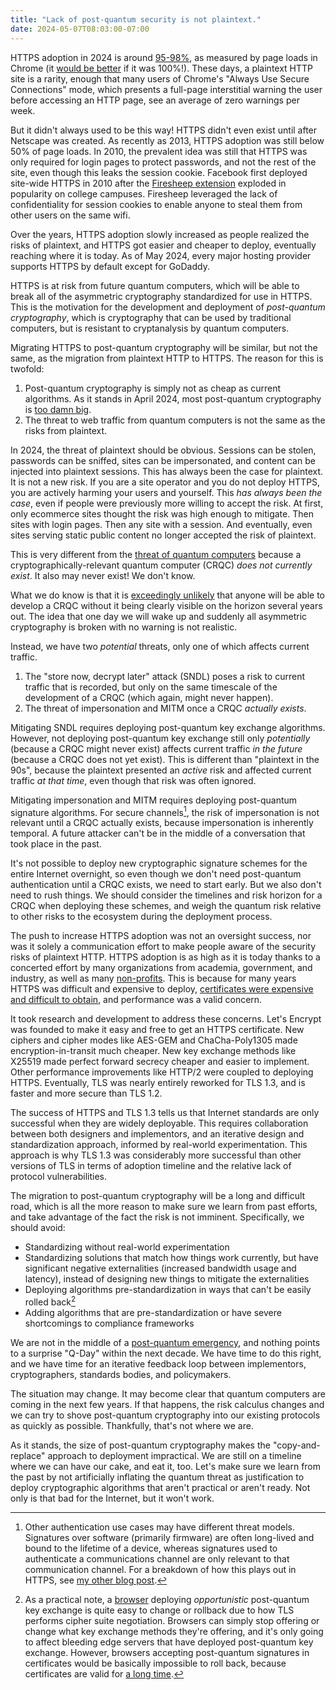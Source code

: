 ```yaml
---
title: "Lack of post-quantum security is not plaintext."
date: 2024-05-07T08:03:00-07:00
---
```


HTTPS adoption in 2024 is around [95-98\%][goog-https-transparency], as measured
by page loads in Chrome (it [would be better][chromium-https-default] if it was
100\%!). These days, a plaintext HTTP site is a rarity, enough that many users
of Chrome's "Always Use Secure Connections" mode, which presents a full-page
interstitial warning the user before accessing an HTTP page, see an average of
zero warnings per week.

But it didn't always used to be this way! HTTPS didn't even exist until after
Netscape was created. As recently as 2013, HTTPS adoption was still below 50\%
of page loads. In 2010, the prevalent idea was still that HTTPS was only
required for login pages to protect passwords, and not the rest of the site,
even though this leaks the session cookie. Facebook first deployed site-wide
HTTPS in 2010 after the [Firesheep extension][firesheep] exploded in popularity
on college campuses. Firesheep leveraged the lack of confidentiality for session
cookies to enable anyone to steal them from other users on the same wifi.

Over the years, HTTPS adoption slowly increased as people realized the risks of
plaintext, and HTTPS got easier and cheaper to deploy, eventually reaching where
it is today. As of May 2024, every major hosting provider supports HTTPS by
default except for GoDaddy.

HTTPS is at risk from future quantum computers, which will be able to break all
of the asymmetric cryptography standardized for use in HTTPS. This is the
motivation for the development and deployment of _post-quantum cryptography_,
which is cryptography that can be used by traditional computers, but is
resistant to cryptanalysis by quantum computers.

Migrating HTTPS to post-quantum cryptography will be similar, but not the same,
as the migration from plaintext HTTP to HTTPS. The reason for this is twofold:
1. Post-quantum cryptography is simply not as cheap as current algorithms. As it
  stands in April 2024, most post-quantum cryptography is [too damn
  big][pqc-too-damn-big].
1. The threat to web traffic from quantum computers is not the same as the risks
  from plaintext.

In 2024, the threat of plaintext should be obvious. Sessions can be stolen,
passwords can be sniffed, sites can be impersonated, and content can be injected
into plaintext sessions. This has always been the case for plaintext. It is not
a new risk. If you are a site operator and you do not deploy HTTPS, you are
actively harming your users and yourself. This _has always been the case_, even
if people were previously more willing to accept the risk. At first, only
ecommerce sites thought the risk was high enough to mitigate. Then sites with
login pages. Then any site with a session. And eventually, even sites serving
static public content no longer accepted the risk of plaintext.

This is very different from the [threat of quantum computers][google-pqc-threat]
because a cryptographically-relevant quantum computer (CRQC) _does not currently
exist_. It also may never exist! We don't know.

What we do know is that it is [exceedingly unlikely][nas-qc-timeline] that
anyone will be able to develop a CRQC without it being clearly visible on the
horizon several years out. The idea that one day we will wake up and suddenly
all asymmetric cryptography is broken with no warning is not realistic.

Instead, we have two _potential_ threats, only one of which affects current
traffic.

1. The "store now, decrypt later" attack (SNDL) poses a risk to current traffic
that is recorded, but only on the same timescale of the development of a CRQC
(which again, might never happen).
2. The threat of impersonation and MITM once a CRQC _actually exists_.

Mitigating SNDL requires deploying post-quantum key exchange algorithms.
However, not deploying post-quantum key exchange still only _potentially_
(because a CRQC might never exist) affects current traffic _in the future_
(because a CRQC does not yet exist). This is different than "plaintext in the
90s", because the plaintext presented an _active_ risk and affected current
traffic _at that time_, even though that risk was often ignored.

Mitigating impersonation and MITM requires deploying post-quantum signature
algorithms. For secure channels[^2], the risk of impersonation is not relevant
until a CRQC actually exists, because impersonation is inherently temporal. A
future attacker can't be in the middle of a conversation that took place in the
past.

It's not possible to deploy new cryptographic signature schemes for the entire
Internet overnight, so even though we don't need post-quantum authentication
until a CRQC exists, we need to start early. But we also don't need to rush
things. We should consider the timelines and risk horizon for a CRQC when
deploying these schemes, and weigh the quantum risk relative to other risks to
the ecosystem during the deployment process.

The push to increase HTTPS adoption was not an oversight success, nor was it
solely a communication effort to make people aware of the security risks of
plaintext HTTP. HTTPS adoption is as high as it is today thanks to a concerted
effort by many organizations from academia, government, and industry, as well as
many [non-profits][isrg]. This is because for many years HTTPS was difficult and
expensive to deploy, [certificates were expensive and difficult to
obtain][chocolate], and performance was a valid concern.

It took research and development to address these concerns. Let's Encrypt was
founded to make it easy and free to get an HTTPS certificate.  New ciphers and
cipher modes like AES-GEM and ChaCha-Poly1305 made encryption-in-transit much
cheaper. New key exchange methods like X25519 made perfect forward secrecy
cheaper and easier to implement. Other performance improvements like HTTP/2 were
coupled to deploying HTTPS. Eventually, TLS was nearly entirely reworked for TLS
1.3, and is faster and more secure than TLS 1.2.

The success of HTTPS and TLS 1.3 tells us that Internet standards are only
successful when they are widely deployable. This requires collaboration between
both designers and implementors, and an iterative design and standardization
approach, informed by real-world experimentation. This approach is why TLS 1.3
was considerably more successful than other versions of TLS in terms of adoption
timeline and the relative lack of protocol vulnerabilities.

The migration to post-quantum cryptography will be a long and difficult road,
which is all the more reason to make sure we learn from past efforts, and take
advantage of the fact the risk is not imminent. Specifically, we should avoid:
* Standardizing without real-world experimentation
* Standardizing solutions that match how things work currently, but have
  significant negative externalities (increased bandwidth usage and latency),
  instead of designing new things to mitigate the externalities
* Deploying algorithms pre-standardization in ways that can't be easily rolled
  back[^3]
* Adding algorithms that are pre-standardization or have severe shortcomings to
  compliance frameworks

We are not in the middle of a [post-quantum emergency][ekr-qday], and nothing
points to a surprise "Q-Day" within the next decade. We have time to do this
right, and we have time for an iterative feedback loop between implementors,
cryptographers, standards bodies, and policymakers.

The situation may change. It may become clear that quantum computers are coming
in the next few years. If that happens, the risk calculus changes and we can try
to shove post-quantum cryptography into our existing protocols as quickly as
possible. Thankfully, that's not where we are.

As it stands, the size of post-quantum cryptography makes the "copy-and-replace"
approach to deployment impractical. We are still on a timeline where we can have
our cake, and eat it, too. Let's make sure we learn from the past by not
artificially inflating the quantum threat as justification to deploy
cryptographic algorithms that aren't practical or aren't ready. Not only is that
bad for the Internet, but it won't work.

[^2]: Other authentication use cases may have different threat models.
  Signatures over software (primarily firmware) are often long-lived and bound
  to the lifetime of a device, whereas signatures used to authenticate a
  communications channel are only relevant to that communication channel. For a
  breakdown of how this plays out in HTTPS, see [my other blog
  post][pqc-too-damn-big].
[^3]: As a practical note, a [browser][chrome-kyber] deploying
  _opportunistic_ post-quantum key exchange is quite easy to change or rollback
  due to how TLS performs cipher suite negotiation. Browsers can simply stop
  offering or change what key exchange methods they're offering, and it's only
  going to affect bleeding edge servers that have deployed post-quantum key
  exchange. However, browsers accepting post-quantum signatures in certificates
  would be basically impossible to roll back, because certificates are valid for
  [a long time][zane-stale].

[chocolate]: https://dl.acm.org/doi/pdf/10.1145/3319535.3363192
[goog-https-transparency]: https://transparencyreport.google.com/https/overview
[chromium-https-default]: https://blog.chromium.org/2023/08/towards-https-by-default.html
[pqc-too-damn-big]: https://dadrian.io/blog/posts/pqc-signatures-2024/
[nas-qc-timeline]: https://nap.nationalacademies.org/catalog/25196/quantum-computing-progress-and-prospects
[ekr-qday]: https://educatedguesswork.org/posts/pq-emergency/
[isrg]: https://www.abetterinternet.org/
[firesheep]: https://en.wikipedia.org/wiki/Firesheep
[google-pqc-threat]: https://bughunters.google.com/blog/5108747984306176/google-s-threat-model-for-post-quantum-cryptography
[zane-stale]: https://zanema.com/papers/imc23_stale_certs.pdf
[chrome-kyber]: https://blog.chromium.org/2023/08/protecting-chrome-traffic-with-hybrid.html
